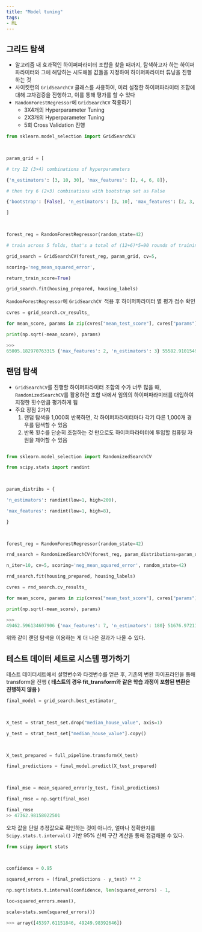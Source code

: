 ```yaml
---
title: "Model tuning"
tags:
- ML 
---
```


## 그리드 탐색
-   알고리즘 내 효과적인 하이퍼파라미터 조합을 찾을 때까지, 탐색하고자 하는 하이퍼파라미터와 그에 해당하는 시도해볼 값들을 지정하여 하이퍼파라미터 튜닝을 진행하는 것
-  사이킷런의 `GridSearchCV` 클래스를 사용하여, 미리 설정한 하이퍼파라미터 조합에 대해 교차검증을 진행하고, 이를 통해 평가를 할 수 있다
- `RandomForestRegressor`에 `GridSearchCV` 적용하기
	-   3X4개의 Hyperparameter Tuning
	-   2X3개의 Hyperparameter Tuning
	-   5회 Cross Validation 진행

```python
from sklearn.model_selection import GridSearchCV

  

param_grid = [

# try 12 (3×4) combinations of hyperparameters

{'n_estimators': [3, 10, 30], 'max_features': [2, 4, 6, 8]},

# then try 6 (2×3) combinations with bootstrap set as False

{'bootstrap': [False], 'n_estimators': [3, 10], 'max_features': [2, 3, 4]},

]

  

forest_reg = RandomForestRegressor(random_state=42)

# train across 5 folds, that's a total of (12+6)*5=90 rounds of training

grid_search = GridSearchCV(forest_reg, param_grid, cv=5,

scoring='neg_mean_squared_error',

return_train_score=True)

grid_search.fit(housing_prepared, housing_labels)

```

`RandomForestRegressor`에 `GridSearchCV `적용 후 하이퍼파라미터 별 평가 점수 확인

```python
cvres = grid_search.cv_results_

for mean_score, params in zip(cvres["mean_test_score"], cvres["params"]):

print(np.sqrt(-mean_score), params)

>>>
65005.182970763315 {'max_features': 2, 'n_estimators': 3} 55582.91015494046 {'max_features': 2, 'n_estimators': 10} 52745.33887865031 {'max_features': 2, 'n_estimators': 30} 60451.18914812725 {'max_features': 4, 'n_estimators': 3} 53062.818497303946 {'max_features': 4, 'n_estimators': 10} 50663.79774079741 {'max_features': 4, 'n_estimators': 30} 57998.07162873506 {'max_features': 6, 'n_estimators': 3} 52042.04702364244 {'max_features': 6, 'n_estimators': 10} 50028.060190761295 {'max_features': 6, 'n_estimators': 30} 58308.44501796401 {'max_features': 8, 'n_estimators': 3} 52082.74313186547 {'max_features': 8, 'n_estimators': 10} 50165.81805010987 {'max_features': 8, 'n_estimators': 30} 62709.54311517104 {'bootstrap': False, 'max_features': 2, 'n_estimators': 3} 54062.01766032325 {'bootstrap': False, 'max_features': 2, 'n_estimators': 10} 60613.541905953585 {'bootstrap': False, 'max_features': 3, 'n_estimators': 3} 53742.988651846914 {'bootstrap': False, 'max_features': 3, 'n_estimators': 10} 59387.46561811065 {'bootstrap': False, 'max_features': 4, 'n_estimators': 3} 52826.41762121993 {'bootstrap': False, 'max_features': 4, 'n_estimators': 10}
```

## 랜덤 탐색
- `GridSearchCV`를 진행할 하이퍼파라미터 조합의 수가 너무 많을 때, `RandomizedSearchCV`를 활용하면 조합 내에서 임의의 하이퍼파라미터를 대입하여 지정한 횟수만큼 평가하게 됨  
- 주요 장점 2가지
	1.  랜덤 탐색을 1,000회 반복하면, 각 하이퍼파라미터마다 각기 다른 1,000개 경우를 탐색할 수 있음
	2. 반복 횟수를 단순히 조절하는 것 만으로도 하이퍼파라미터에 투입할 컴퓨팅 자원을 제어할 수 있음

```python

from sklearn.model_selection import RandomizedSearchCV

from scipy.stats import randint

  

param_distribs = {

'n_estimators': randint(low=1, high=200),

'max_features': randint(low=1, high=8),

}

  

forest_reg = RandomForestRegressor(random_state=42)

rnd_search = RandomizedSearchCV(forest_reg, param_distributions=param_distribs,

n_iter=10, cv=5, scoring='neg_mean_squared_error', random_state=42)

rnd_search.fit(housing_prepared, housing_labels)
```

```python
cvres = rnd_search.cv_results_

for mean_score, params in zip(cvres["mean_test_score"], cvres["params"]):

print(np.sqrt(-mean_score), params)

>>>
49462.596134607906 {'max_features': 7, 'n_estimators': 180} 51676.97211565583 {'max_features': 5, 'n_estimators': 15} 50827.83871022729 {'max_features': 3, 'n_estimators': 72} 51117.698297994146 {'max_features': 5, 'n_estimators': 21} 49585.185219390754 {'max_features': 7, 'n_estimators': 122} 50836.040148806715 {'max_features': 3, 'n_estimators': 75} 50746.890270152086 {'max_features': 3, 'n_estimators': 88} 49788.190631507045 {'max_features': 5, 'n_estimators': 100} 50574.565725719985 {'max_features': 3, 'n_estimators': 150} 65153.787556165735 {'max_features': 5, 'n_estimators': 2}
```

위와 같이 랜덤 탐색을 이용하는 게 더 나은 결과가 나올 수 있다. 

## 테스트 데이터 세트로 시스템 평가하기

테스트 데이터세트에서 설명변수와 타겟변수를 얻은 후, 기존의 변환 파이프라인을 통해 transform을 진행 **( 테스트의 경우 fit_transform와 같은 학습 과정이 포함된 변환은 진행하지 않음 )**

```python
final_model = grid_search.best_estimator_

  

X_test = strat_test_set.drop("median_house_value", axis=1)

y_test = strat_test_set["median_house_value"].copy()

  

X_test_prepared = full_pipeline.transform(X_test)

final_predictions = final_model.predict(X_test_prepared)

  

final_mse = mean_squared_error(y_test, final_predictions)

final_rmse = np.sqrt(final_mse)
```

```python
final_rmse
>> 47362.98158022501
```

오차 값을 단일 추정값으로 확인하는 것이 아니라, 얼마나 정확한지를 `Scipy.stats.t.interval()` 기반 95% 신뢰 구간 계산을 통해 점검해볼 수 있다.

```python
from scipy import stats

  

confidence = 0.95

squared_errors = (final_predictions - y_test) ** 2

np.sqrt(stats.t.interval(confidence, len(squared_errors) - 1,

loc=squared_errors.mean(),

scale=stats.sem(squared_errors)))
```

```python
>>> array([45397.61151846, 49249.98392646])
```